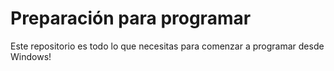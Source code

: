 # Preparación para programar

Este repositorio es todo lo que necesitas para comenzar a programar desde Windows!
